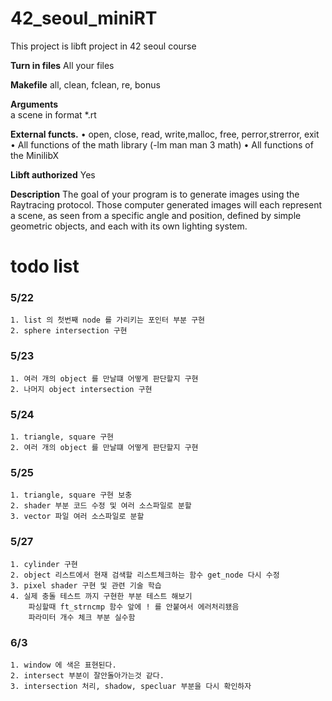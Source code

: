 # 42_seoul_miniRT
This project is libft project in 42 seoul course

**Turn in files**
	All your files

**Makefile**
	all, clean, fclean, re, bonus

**Arguments**                      
	a scene in format *.rt

**External functs.**
	• open, close, read, write,malloc, free, perror,strerror, exit
	• All functions of the math library (-lm man man 3 math)
	• All functions of the MinilibX

**Libft authorized**
	Yes

**Description**
	The goal of your program is to generate images
	using the Raytracing protocol. Those computer
	generated images will each represent a scene, as
	seen from a specific angle and position, defined
	by simple geometric objects, and each with its own
	lighting system.

# todo list

### 5/22
	1. list 의 첫번째 node 를 가리키는 포인터 부분 구현
	2. sphere intersection 구현

### 5/23
	1. 여러 개의 object 를 만날떄 어떻게 판단할지 구현
	2. 나머지 object intersection 구현

### 5/24
	1. triangle, square 구현
	2. 여러 개의 object 를 만날떄 어떻게 판단할지 구현

### 5/25
	1. triangle, square 구현 보충
	2. shader 부분 코드 수정 및 여러 소스파일로 분할
	3. vector 파일 여러 소스파일로 분할

### 5/27
	1. cylinder 구현
	2. object 리스트에서 현재 검색할 리스트체크하는 함수 get_node 다시 수정
	3. pixel shader 구현 및 관련 기술 학습
	4. 실제 충돌 테스트 까지 구현한 부분 테스트 해보기
		파싱할때 ft_strncmp 함수 앞에 ! 를 안붙여서 에러처리됐음
		파라미터 개수 체크 부분 실수함
		
### 6/3
	1. window 에 색은 표현된다.
	2. intersect 부분이 잘안돌아가는것 같다.
	3. intersection 처리, shadow, specluar 부분을 다시 확인하자
